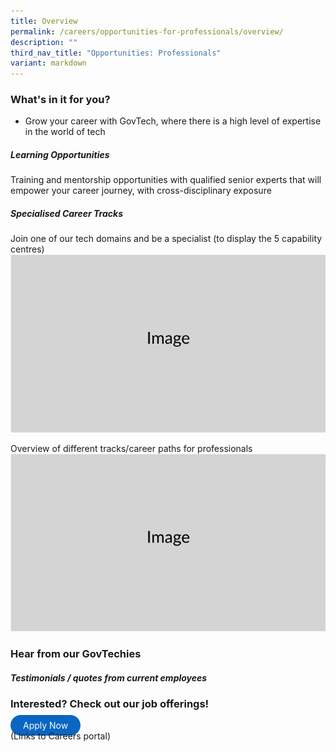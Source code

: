 ```yaml
---
title: Overview
permalink: /careers/opportunities-for-professionals/overview/
description: ""
third_nav_title: "Opportunities: Professionals"
variant: markdown
---
```

### What's in it for you?

* Grow your career with GovTech, where there is a high level of expertise in the world of tech

##### Learning Opportunities
Training and mentorship opportunities with qualified senior experts that will empower your career journey, with cross-disciplinary exposure

##### Specialised Career Tracks
Join one of our tech domains and be a specialist (to display the 5 capability centres)
![](/images/Placeholders/Screenshot_2023_11_10_at_9_56_05_AM.png)

Overview of different tracks/career paths for professionals
![](/images/Placeholders/Screenshot_2023_11_10_at_9_56_05_AM.png)

### Hear from our GovTechies
##### Testimonials / quotes from current employees

### Interested? Check out our job offerings! 

<a href="https://go.gov.sg/govtechcareers" target="\_blank" style="background-color: #0A66C2; color: white; text-decoration: none; border-radius: 100px; padding-left: 20px; padding-right: 20px; padding-top:8px; padding-bottom:8px">Apply Now</a>
<br> (Links to Careers portal)